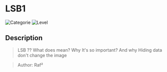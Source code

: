 # LSB1
![Categorie](https://img.shields.io/badge/Category-Forensics-red?style=for-the-badge) ![Level](https://img.shields.io/badge/Difficulty-Easy-green?style=for-the-badge)

## Description
> LSB ?? What does mean? Why It's so important?
> And why Hiding data don't change the image

> Author: Raf²